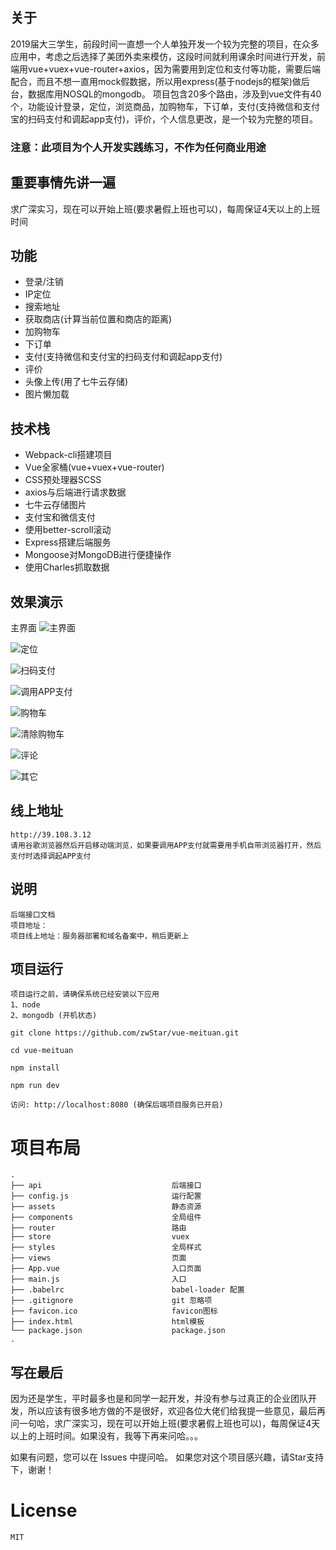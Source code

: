 ## 关于 ##
2019届大三学生，前段时间一直想一个人单独开发一个较为完整的项目，在众多应用中，考虑之后选择了美团外卖来模仿，这段时间就利用课余时间进行开发，前端用vue+vuex+vue-router+axios，因为需要用到定位和支付等功能，需要后端配合，而且不想一直用mock假数据，所以用express(基于nodejs的框架)做后台，数据库用NOSQL的mongodb。 项目包含20多个路由，涉及到vue文件有40个，功能设计登录，定位，浏览商品，加购物车，下订单，支付(支持微信和支付宝的扫码支付和调起app支付)，评价，个人信息更改，是一个较为完整的项目。

### 注意：此项目为个人开发实践练习，不作为任何商业用途

## 重要事情先讲一遍 ##
求广深实习，现在可以开始上班(要求暑假上班也可以)，每周保证4天以上的上班时间
    
## 功能 ##
- 登录/注销
- IP定位
- 搜索地址
- 获取商店(计算当前位置和商店的距离)
- 加购物车
- 下订单
- 支付(支持微信和支付宝的扫码支付和调起app支付)
- 评价
- 头像上传(用了七牛云存储)
- 图片懒加载


## 技术栈 ##
- Webpack-cli搭建项目
- Vue全家桶(vue+vuex+vue-router)
- CSS预处理器SCSS
- axios与后端进行请求数据
- 七牛云存储图片
- 支付宝和微信支付
- 使用better-scroll滚动
- Express搭建后端服务
- Mongoose对MongoDB进行便捷操作
- 使用Charles抓取数据


## 效果演示
主界面
![主界面](screenshots/index3.gif)

![定位](screenshots/location.gif)

![扫码支付](screenshots/scan_pay.gif)

![调用APP支付](screenshots/app_pay.gif)

![购物车](screenshots/cart.gif)
    
![清除购物车](screenshots/clearCart.gif)
 
![评论](screenshots/comment.gif)

![其它](screenshots/other.gif)

## 线上地址 ##
    http://39.108.3.12
    请用谷歌浏览器然后开启移动端浏览，如果要调用APP支付就需要用手机自带浏览器打开，然后支付时选择调起APP支付


## 说明
    后端接口文档
    项目地址：
    项目线上地址：服务器部署和域名备案中，稍后更新上


## 项目运行

```
项目运行之前，请确保系统已经安装以下应用
1、node
2、mongodb (开机状态)
```

```
git clone https://github.com/zwStar/vue-meituan.git

cd vue-meituan

npm install

npm run dev

访问: http://localhost:8080 (确保后端项目服务已开启)

```

# 项目布局

```
.
├── api                             后端接口
├── config.js                       运行配置
├── assets                          静态资源
├── components                      全局组件
├── router                          路由
├── store                           vuex
├── styles                          全局样式
├── views                           页面
├── App.vue                         入口页面
├── main.js                         入口
├── .babelrc                        babel-loader 配置
├── .gitignore                      git 忽略项
├── favicon.ico                     favicon图标
├── index.html                      html模板
└── package.json                    package.json
.

```


## 写在最后 ##
因为还是学生，平时最多也是和同学一起开发，并没有参与过真正的企业团队开发，所以应该有很多地方做的不是很好，欢迎各位大佬们给我提一些意见，最后再问一句哈，求广深实习，现在可以开始上班(要求暑假上班也可以)，每周保证4天以上的上班时间。如果没有，我等下再来问哈。。。

 如果有问题，您可以在 Issues 中提问哈。
 如果您对这个项目感兴趣，请Star支持下，谢谢！
# License
    MIT


